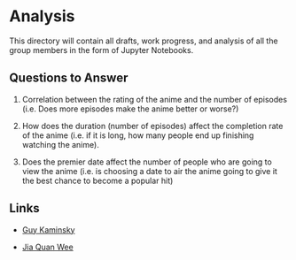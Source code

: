 # Analysis

This directory will contain all drafts, work progress, and analysis of all the group members in the form of Jupyter Notebooks.

## Questions to Answer

1. Correlation between the rating of the anime and the number of episodes (i.e. Does more episodes make the anime better or worse?)

2. How does the duration (number of episodes) affect the completion rate of the anime (i.e. if it is long, how many people end up finishing watching the anime).  

3. Does the premier date affect the number of people who are going to view the anime (i.e. is choosing a date to air the anime going to give it the best chance to become a popular hit)

## Links

- [Guy Kaminsky](./Guy)

- [Jia Quan Wee](./jia_quan)
